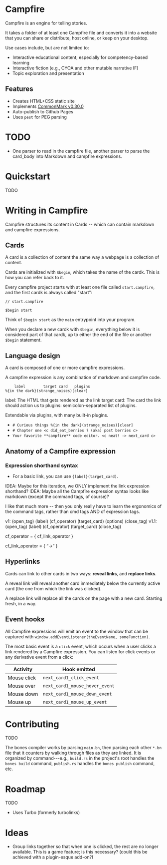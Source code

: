 # Campfire

Campfire is an engine for telling stories. 

It takes a folder of at least one Campfire file and converts it into a website that you can share or distribute, 
host online, or keep on your desktop.

Use cases include, but are not limited to:
* Interactive educational content, especially for competency-based 
  learning
* Interactive fiction (e.g., CYOA and other mutable narrative IF)
* Topic exploration and presentation

## Features

* Creates HTML+CSS static site
* Implements [CommonMark v0.30.0]()
* Auto-publish to Github Pages
* Uses `pest` for PEG parsing

# TODO

- One parser to read in the campfire file, another parser to parse the card_body
  into Markdown and campfire expressions.

# Quickstart

TODO

# Writing in Campfire

Campfire structures its content in Cards -- which can contain markdown and campfire expressions.

## Cards

A card is a collection of content the same way a webpage is a collection of content.

Cards are initialized with `$begin`, which takes the name of the cardk. 
This is how you can refer back to it. 

Every campfire project starts with at least one file called `start.campfire`, 
and the first cardk is always called "start":

```campfire
// start.campfire

$begin start

```

Think of `$begin start` as the `main` entrypoint into your program.

When you declare a new cardk with `$begin`, everything below it is considered
part of that cardk, up to either the end of the file or another `$begin` statement.

## Language design

A card is composed of one or more campfire expressions.

A campfire expression is any combination of markdown and campfire code. 

```
    label        target card   plugins
%{in the dark}(strange_noises)[clear]
```

label: The HTML that gets rendered as the link
target card: The card the link should action us to
plugins: semicolon-separated list of plugins.

Extendable via plugins, with many built-in plugins. 


- `# Curious things %{in the dark}(strange_noises)[clear]`
- `# Chapter one <c did_eat_berries ? (aka) post berries c>`
- `Your favorite **campfire** code editor. <c neat! -> next_card c>`


## Anatomy of a Campfire expression

### Expression shorthand syntax

- For a basic link, you can use `{label}(target_card)`.

IDEA: Maybe for this iteration, we ONLY implement the link expression shorthand? 
IDEA: Maybe all the Campfire expression syntax looks like markdown (except the command tags, of course)? 

I like that much more -- then you only really have to learn the ergonomics of the command tags, 
rather than cmd tags AND cf expression tags. 

v1: (open_tag) (label) (cf_operator) (target_card) (options) (close_tag)
v1.1: (open_tag) (label) (cf_operator) (target_card) (close_tag)

cf_operator = 
{
  cf_link_operator
}


cf_link_operator = { “->” }

## Hyperlinks

Cards can link to other cards in two ways: **reveal links**, and **replace links**. 

A reveal link will reveal another card immediately below the currently active card (the one
from which the link was clicked).

A replace link will replace all the cards on the page with a new card. Starting fresh, 
in a way.

## Event hooks

All Campfire expressions will emit an event to the window that can be captured 
with `window.addEventListener(theEventName, someFunction)`. 

The most basic event is a `click` event, which occurs when a user clicks 
a link rendered by a Campfire expression. You can listen for click events or 
any derivative event from a click:

| Activity                      | Hook emitted | 
| ----------------------------- | ---------------------- | 
| Mouse click                   | `next_card1_click_event`       |
| Mouse over                    | `next_card1_mouse_hover_event` |
| Mouse down                    | `next_card1_mouse_down_event` |
| Mouse up                      | `next_card1_mouse_up_event`   | 

# Contributing 

TODO

The bones compiler works by parsing `main.bn`, then parsing each other `*.bn` file 
that it counters by walking through files as they are linked. It is organized 
by command---e.g., `build.rs` in the project's root handles the `bones build` command, 
`publish.rs` handles the `bones publish` command, etc. 

# Roadmap

TODO

* Uses Turbo (formerly turbolinks)


# Ideas

- Group links together so that when one is clicked, the rest are no longer available. 
  This is a game feature; is this necessary? (could this be achieved with a plugin-esque add-on?)
